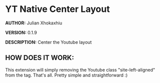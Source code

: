 # YT Native Center Layout #

**AUTHOR:** Julian Xhokaxhiu

**VERSION:** 0.1.9

**DESCRIPTION:** Center the Youtube layout

## HOW DOES IT WORK: ##
This extension will simply removing the Youtube class "site-left-aligned" from the <body> tag.
That's all. Pretty simple and straightforward :)
